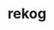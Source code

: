 ---
title: rekog
parent: Common Words
last_modified_date: 2021-11-10

see_also:
  - kog
transcriptions:
  - ɹiˈkɔg
  - ɹəˈkɔg
translations:
  - "to recognise"
  - "to remember"
  - "to know (a person)"
etymology:
  "`re-` + [kog](kog), influenced by English `recognise`"
examples:
  - bzo: "I **rekog** thu?"
    eng: "Do I **know** you?"
  - bzo: "I unk **rekog** qwere it beas."
    eng: "I don't **remember** where it is."
---